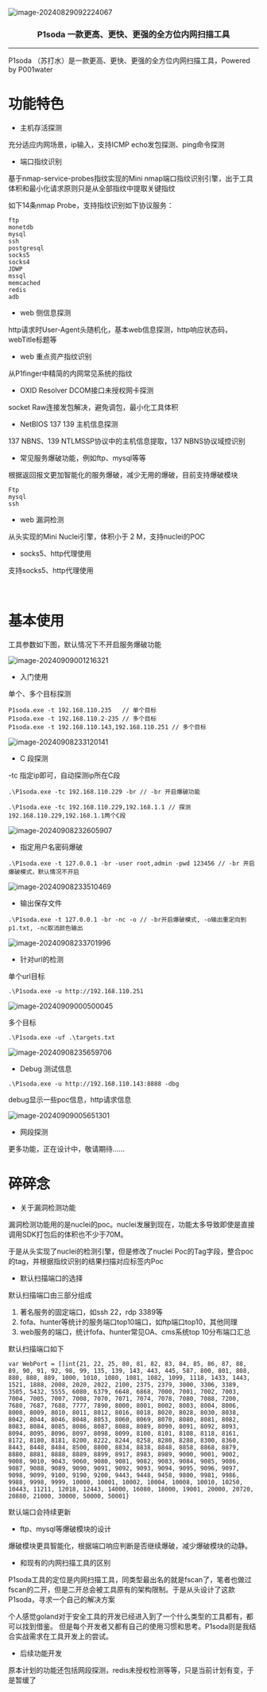 ![image-20240829092224067](./img/image-20240829092224067.png)

<h3 align="center">P1soda 一款更高、更快、更强的全方位内网扫描工具</h3>

---



P1soda （苏打水）是一款更高、更快、更强的全方位内网扫描工具，Powered by P001water





# 功能特色

* 主机存活探测

充分适应内网场景，ip输入，支持ICMP echo发包探测、ping命令探测

* 端口指纹识别

基于nmap-service-probes指纹实现的Mini nmap端口指纹识别引擎，出于工具体积和最小化请求原则只是从全部指纹中提取关键指纹

如下14条nmap Probe，支持指纹识别如下协议服务：

```
ftp
monetdb
mysql
ssh
postgresql
socks5
socks4
JDWP
mssql
memcached
redis
adb
```

* web 侧信息探测

http请求时User-Agent头随机化，基本web信息探测，http响应状态码，webTitle标题等

* web 重点资产指纹识别

从P1finger中精简的内网常见系统的指纹

* OXID Resolver DCOM接口未授权网卡探测

socket Raw连接发包解决，避免调包，最小化工具体积

* NetBIOS 137 139 主机信息探测

137 NBNS、139 NTLMSSP协议中的主机信息提取，137 NBNS协议域控识别

* 常见服务爆破功能，例如ftp、mysql等等

根据返回报文更加智能化的服务爆破，减少无用的爆破，目前支持爆破模块

```
Ftp
mysql
ssh
```

* web 漏洞检测

从头实现的Mini Nuclei引擎，体积小于 2 M，支持nuclei的POC

* socks5、http代理使用

支持socks5、http代理使用

​	

# 基本使用

工具参数如下图，默认情况下不开启服务爆破功能

![image-20240909001216321](./img/image-20240909001216321.png)

* 入门使用

单个、多个目标探测

```
P1soda.exe -t 192.168.110.235 	// 单个目标
P1soda.exe -t 192.168.110.2-235 // 多个目标
P1soda.exe -t 192.168.110.143,192.168.110.251 // 多个目标
```

![image-20240908233120141](./img/image-20240908233120141.png)

* C 段探测

-tc 指定ip即可，自动探测ip所在C段

```
.\P1soda.exe -tc 192.168.110.229 -br // -br 开启爆破功能

.\P1soda.exe -tc 192.168.110.229,192.168.1.1 // 探测192.168.110.229,192.168.1.1两个C段
```

![image-20240908232605907](./img/image-20240908232605907.png)

* 指定用户名密码爆破

```
.\P1soda.exe -t 127.0.0.1 -br -user root,admin -pwd 123456 // -br 开启爆破模式，默认情况不开启
```

![image-20240908233510469](./img/image-20240908233510469.png)

* 输出保存文件

```
.\P1soda.exe -t 127.0.0.1 -br -nc -o // -br开启爆破模式, -o输出重定向到p1.txt, -nc取消颜色输出
```

![image-20240908233701996](./img/image-20240908233701996.png)

* 针对url的检测

单个url目标

```
.\P1soda.exe -u http://192.168.110.251
```

![image-20240909000500045](./img/image-20240909000500045.png)

多个目标

```
.\P1soda.exe -uf .\targets.txt
```

![image-20240908235659706](./img/image-20240908235659706.png)

* Debug 测试信息

```
.\P1soda.exe -u http://192.168.110.143:8888 -dbg
```

debug显示一些poc信息，http请求信息

![image-20240909005651301](./img/image-20240909005651301.png)

* 网段探测

更多功能，正在设计中，敬请期待......





# 碎碎念

* 关于漏洞检测功能

漏洞检测功能用的是nuclei的poc。nuclei发展到现在，功能太多导致即使是直接调用SDK打包后的体积也不少于70M。

于是从头实现了nuclei的检测引擎，但是修改了nuclei Poc的Tag字段，整合poc的tag，并根据指纹识别的结果扫描对应标签内Poc



* 默认扫描端口的选择

默认扫描端口由三部分组成

1. 著名服务的固定端口，如ssh 22，rdp 3389等
2. fofa、hunter等统计的服务端口top10端口，如ftp端口top10，其他同理
3. web服务的端口，统计fofa、hunter常见OA、cms系统top 10分布端口汇总

默认扫描端口如下

```
var WebPort = []int{21, 22, 25, 80, 81, 82, 83, 84, 85, 86, 87, 88, 89, 90, 91, 92, 98, 99, 135, 139, 143, 443, 445, 587, 800, 801, 808, 880, 888, 889, 1000, 1010, 1080, 1081, 1082, 1099, 1118, 1433, 1443, 1521, 1888, 2008, 2020, 2022, 2100, 2375, 2379, 3000, 3306, 3389, 3505, 5432, 5555, 6080, 6379, 6648, 6868, 7000, 7001, 7002, 7003, 7004, 7005, 7007, 7008, 7070, 7071, 7074, 7078, 7080, 7088, 7200, 7680, 7687, 7688, 7777, 7890, 8000, 8001, 8002, 8003, 8004, 8006, 8008, 8009, 8010, 8011, 8012, 8016, 8018, 8020, 8028, 8030, 8038, 8042, 8044, 8046, 8048, 8053, 8060, 8069, 8070, 8080, 8081, 8082, 8083, 8084, 8085, 8086, 8087, 8088, 8089, 8090, 8091, 8092, 8093, 8094, 8095, 8096, 8097, 8098, 8099, 8100, 8101, 8108, 8118, 8161, 8172, 8180, 8181, 8200, 8222, 8244, 8258, 8280, 8288, 8300, 8360, 8443, 8448, 8484, 8500, 8800, 8834, 8838, 8848, 8858, 8868, 8879, 8880, 8881, 8888, 8889, 8899, 8917, 8983, 8989, 9000, 9001, 9002, 9008, 9010, 9043, 9060, 9080, 9081, 9082, 9083, 9084, 9085, 9086, 9087, 9088, 9089, 9090, 9091, 9092, 9093, 9094, 9095, 9096, 9097, 9098, 9099, 9100, 9190, 9200, 9443, 9448, 9458, 9800, 9981, 9986, 9988, 9998, 9999, 10000, 10001, 10002, 10004, 10008, 10010, 10250, 10443, 11211, 12018, 12443, 14000, 16080, 18000, 19001, 20000, 20720, 20880, 21000, 30000, 50000, 50001}
```

默认端口会持续更新



* ftp、mysql等爆破模块的设计

爆破模块更具智能化，根据端口响应判断是否继续爆破，减少爆破模块的动静。



* 和现有的内网扫描工具的区别

P1soda工具的定位是内网扫描工具，同类型最出名的就是fscan了，笔者也做过fscan的二开，但是二开总会被工具原有的架构限制。于是从头设计了这款P1soda，寻求一个自己的解决方案

个人感觉goland对于安全工具的开发已经进入到了一个什么类型的工具都有，都可以找到借鉴。
但是每个开发者又都有自己的使用习惯和思考。P1soda则是我结合实战需求在工具开发上的尝试。



* 后续功能开发

原本计划的功能还包括网段探测，redis未授权检测等等，只是当前计划有变，于是暂缓了

